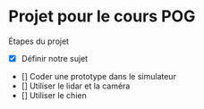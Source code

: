 # Projet pour le cours POG

Étapes du projet

- [x] Définir notre sujet
- [] Coder une prototype dans le simulateur
- [] Utiliser le lidar et la caméra
- [] Utiliser le chien